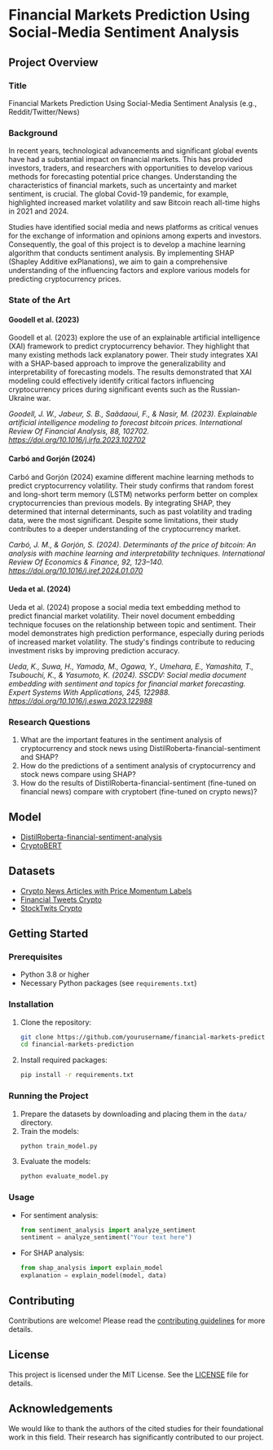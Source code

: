 # Financial Markets Prediction Using Social-Media Sentiment Analysis

## Project Overview

### Title
Financial Markets Prediction Using Social-Media Sentiment Analysis (e.g., Reddit/Twitter/News)

### Background
In recent years, technological advancements and significant global events have had a substantial impact on financial markets. This has provided investors, traders, and researchers with opportunities to develop various methods for forecasting potential price changes. Understanding the characteristics of financial markets, such as uncertainty and market sentiment, is crucial. The global Covid-19 pandemic, for example, highlighted increased market volatility and saw Bitcoin reach all-time highs in 2021 and 2024. 

Studies have identified social media and news platforms as critical venues for the exchange of information and opinions among experts and investors. Consequently, the goal of this project is to develop a machine learning algorithm that conducts sentiment analysis. By implementing SHAP (Shapley Additive exPlanations), we aim to gain a comprehensive understanding of the influencing factors and explore various models for predicting cryptocurrency prices.

### State of the Art
#### Goodell et al. (2023)
Goodell et al. (2023) explore the use of an explainable artificial intelligence (XAI) framework to predict cryptocurrency behavior. They highlight that many existing methods lack explanatory power. Their study integrates XAI with a SHAP-based approach to improve the generalizability and interpretability of forecasting models. The results demonstrated that XAI modeling could effectively identify critical factors influencing cryptocurrency prices during significant events such as the Russian-Ukraine war.

*Goodell, J. W., Jabeur, S. B., Saâdaoui, F., & Nasir, M. (2023). Explainable artificial intelligence modeling to forecast bitcoin prices. International Review Of Financial Analysis, 88, 102702. https://doi.org/10.1016/j.irfa.2023.102702*

#### Carbó and Gorjón (2024)
Carbó and Gorjón (2024) examine different machine learning methods to predict cryptocurrency volatility. Their study confirms that random forest and long-short term memory (LSTM) networks perform better on complex cryptocurrencies than previous models. By integrating SHAP, they determined that internal determinants, such as past volatility and trading data, were the most significant. Despite some limitations, their study contributes to a deeper understanding of the cryptocurrency market.

*Carbó, J. M., & Gorjón, S. (2024). Determinants of the price of bitcoin: An analysis with machine learning and interpretability techniques. International Review Of Economics & Finance, 92, 123–140. https://doi.org/10.1016/j.iref.2024.01.070*

#### Ueda et al. (2024)
Ueda et al. (2024) propose a social media text embedding method to predict financial market volatility. Their novel document embedding technique focuses on the relationship between topic and sentiment. Their model demonstrates high prediction performance, especially during periods of increased market volatility. The study's findings contribute to reducing investment risks by improving prediction accuracy.

*Ueda, K., Suwa, H., Yamada, M., Ogawa, Y., Umehara, E., Yamashita, T., Tsubouchi, K., & Yasumoto, K. (2024). SSCDV: Social media document embedding with sentiment and topics for financial market forecasting. Expert Systems With Applications, 245, 122988. https://doi.org/10.1016/j.eswa.2023.122988*

### Research Questions
1. What are the important features in the sentiment analysis of cryptocurrency and stock news using DistilRoberta-financial-sentiment and SHAP?
2. How do the predictions of a sentiment analysis of cryptocurrency and stock news compare using SHAP?
3. How do the results of DistilRoberta-financial-sentiment (fine-tuned on financial news) compare with cryptobert (fine-tuned on crypto news)?

## Model
- [DistilRoberta-financial-sentiment-analysis](https://huggingface.co/mrm8488/distilroberta-finetuned-financial-news-sentiment-analysis)
- [CryptoBERT](https://huggingface.co/ElKulako/cryptobert?text=I+hate+bitcoin)

## Datasets
- [Crypto News Articles with Price Momentum Labels](https://huggingface.co/datasets/SahandNZ/cryptonews-articles-with-price-momentum-labels/viewer/default/train?p=1442)
- [Financial Tweets Crypto](https://huggingface.co/datasets/StephanAkkerman/financial-tweets-crypto/viewer/default/train?p=475)
- [StockTwits Crypto](https://huggingface.co/datasets/ElKulako/stocktwits-crypto)

## Getting Started

### Prerequisites
- Python 3.8 or higher
- Necessary Python packages (see `requirements.txt`)

### Installation
1. Clone the repository:
   ```bash
   git clone https://github.com/yourusername/financial-markets-prediction.git
   cd financial-markets-prediction
   ```
2. Install required packages:
   ```bash
   pip install -r requirements.txt
   ```

### Running the Project
1. Prepare the datasets by downloading and placing them in the `data/` directory.
2. Train the models:
   ```bash
   python train_model.py
   ```
3. Evaluate the models:
   ```bash
   python evaluate_model.py
   ```

### Usage
- For sentiment analysis:
   ```python
   from sentiment_analysis import analyze_sentiment
   sentiment = analyze_sentiment("Your text here")
   ```
- For SHAP analysis:
   ```python
   from shap_analysis import explain_model
   explanation = explain_model(model, data)
   ```

## Contributing
Contributions are welcome! Please read the [contributing guidelines](CONTRIBUTING.md) for more details.

## License
This project is licensed under the MIT License. See the [LICENSE](LICENSE) file for details.

## Acknowledgements
We would like to thank the authors of the cited studies for their foundational work in this field. Their research has significantly contributed to our project.
